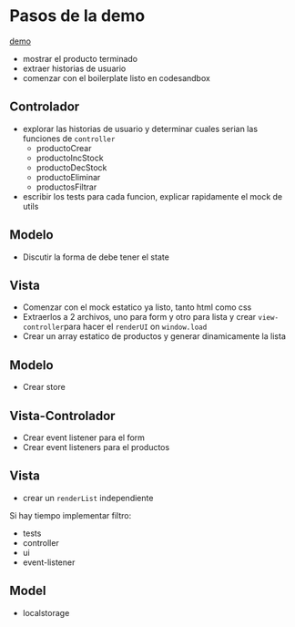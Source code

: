 # Pasos de la demo

[demo](https://merunga.github.io/product-list-vanillajs/)

- mostrar el producto terminado
- extraer historias de usuario 
- comenzar con el boilerplate listo en codesandbox

## Controlador
- explorar las historias de usuario y determinar cuales serian las funciones de `controller`
  - productoCrear
  - productoIncStock
  - productoDecStock
  - productoEliminar
  - productosFiltrar
- escribir los tests para cada funcion, explicar rapidamente el mock de utils

## Modelo
- Discutir la forma de debe tener el state

## Vista
- Comenzar con el mock estatico ya listo, tanto html como css
- Extraerlos a 2 archivos, uno para form y otro para lista y crear `view-controller`para hacer el `renderUI` on `window.load`
- Crear un array estatico de productos y generar dinamicamente la lista

## Modelo
- Crear store

## Vista-Controlador
- Crear event listener para el form
- Crear event listeners para el productos

## Vista
- crear un `renderList` independiente

Si hay tiempo implementar filtro:
- tests
- controller
- ui
- event-listener

## Model
- localstorage